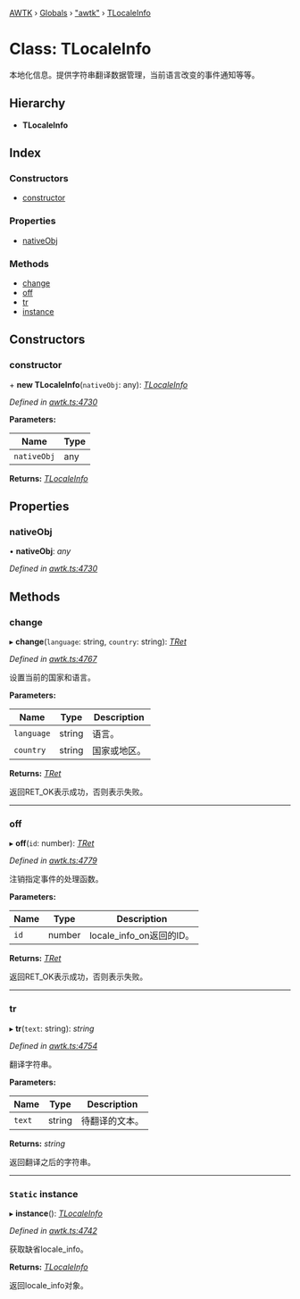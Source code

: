[AWTK](../README.md) › [Globals](../globals.md) › ["awtk"](../modules/_awtk_.md) › [TLocaleInfo](_awtk_.tlocaleinfo.md)

# Class: TLocaleInfo

本地化信息。提供字符串翻译数据管理，当前语言改变的事件通知等等。

## Hierarchy

* **TLocaleInfo**

## Index

### Constructors

* [constructor](_awtk_.tlocaleinfo.md#constructor)

### Properties

* [nativeObj](_awtk_.tlocaleinfo.md#nativeobj)

### Methods

* [change](_awtk_.tlocaleinfo.md#change)
* [off](_awtk_.tlocaleinfo.md#off)
* [tr](_awtk_.tlocaleinfo.md#tr)
* [instance](_awtk_.tlocaleinfo.md#static-instance)

## Constructors

###  constructor

\+ **new TLocaleInfo**(`nativeObj`: any): *[TLocaleInfo](_awtk_.tlocaleinfo.md)*

*Defined in [awtk.ts:4730](https://github.com/zlgopen/awtk-binding/blob/d304871/tools/code_gen/js/output/awtk.ts#L4730)*

**Parameters:**

Name | Type |
------ | ------ |
`nativeObj` | any |

**Returns:** *[TLocaleInfo](_awtk_.tlocaleinfo.md)*

## Properties

###  nativeObj

• **nativeObj**: *any*

*Defined in [awtk.ts:4730](https://github.com/zlgopen/awtk-binding/blob/d304871/tools/code_gen/js/output/awtk.ts#L4730)*

## Methods

###  change

▸ **change**(`language`: string, `country`: string): *[TRet](../enums/_awtk_.tret.md)*

*Defined in [awtk.ts:4767](https://github.com/zlgopen/awtk-binding/blob/d304871/tools/code_gen/js/output/awtk.ts#L4767)*

设置当前的国家和语言。

**Parameters:**

Name | Type | Description |
------ | ------ | ------ |
`language` | string | 语言。 |
`country` | string | 国家或地区。  |

**Returns:** *[TRet](../enums/_awtk_.tret.md)*

返回RET_OK表示成功，否则表示失败。

___

###  off

▸ **off**(`id`: number): *[TRet](../enums/_awtk_.tret.md)*

*Defined in [awtk.ts:4779](https://github.com/zlgopen/awtk-binding/blob/d304871/tools/code_gen/js/output/awtk.ts#L4779)*

注销指定事件的处理函数。

**Parameters:**

Name | Type | Description |
------ | ------ | ------ |
`id` | number | locale_info_on返回的ID。  |

**Returns:** *[TRet](../enums/_awtk_.tret.md)*

返回RET_OK表示成功，否则表示失败。

___

###  tr

▸ **tr**(`text`: string): *string*

*Defined in [awtk.ts:4754](https://github.com/zlgopen/awtk-binding/blob/d304871/tools/code_gen/js/output/awtk.ts#L4754)*

翻译字符串。

**Parameters:**

Name | Type | Description |
------ | ------ | ------ |
`text` | string | 待翻译的文本。  |

**Returns:** *string*

返回翻译之后的字符串。

___

### `Static` instance

▸ **instance**(): *[TLocaleInfo](_awtk_.tlocaleinfo.md)*

*Defined in [awtk.ts:4742](https://github.com/zlgopen/awtk-binding/blob/d304871/tools/code_gen/js/output/awtk.ts#L4742)*

获取缺省locale_info。

**Returns:** *[TLocaleInfo](_awtk_.tlocaleinfo.md)*

返回locale_info对象。

